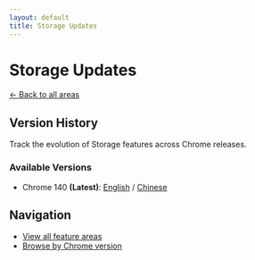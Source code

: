 ```yaml
---
layout: default
title: Storage Updates
---
```


# Storage Updates

[← Back to all areas](../index.html)

## Version History

Track the evolution of Storage features across Chrome releases.

### Available Versions

- Chrome 140 **(Latest)**: [English](./chrome-140-en.html) / [Chinese](./chrome-140-zh.html)

## Navigation

- [View all feature areas](../index.html)
- [Browse by Chrome version](../../versions/index.html)
